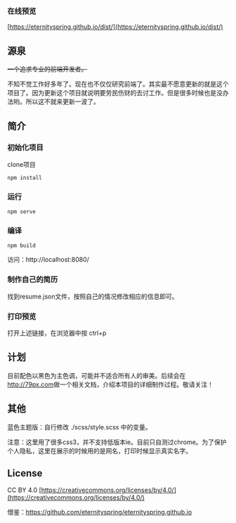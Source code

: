 ### 在线预览
[https://eternityspring.github.io/dist/](https://eternityspring.github.io/dist/)
## 源泉
~~一个追求专业的前端开发者。~~

不知不觉工作好多年了。现在也不仅仅研究前端了。其实最不愿意更新的就是这个项目了。因为更新这个项目就说明要劳民伤财的去讨工作。但是很多时候也是没办法哟。所以这不就来更新一波了。
## 简介
### 初始化项目
clone项目

    npm install
### 运行
    npm serve
### 编译
    npm build
访问：http://localhost:8080/
### 制作自己的简历
找到resume.json文件，按照自己的情况修改相应的信息即可。
### 打印预览
打开上述链接，在浏览器中按
    ctrl+p
## 计划
目前配色以黑色为主色调，可能并不适合所有人的审美。后续会在<a href="http://79px.com">http://79px.com</a>做一个相关文档，介绍本项目的详细制作过程。敬请关注！
## 其他
蓝色主题版：自行修改 ./scss/style.scss 中的变量。

注意：这里用了很多css3，并不支持低版本ie。目前只自测过chrome。为了保护个人隐私，这里在展示的时候用的是网名，打印时候显示真实名字。
## License
CC BY 4.0  [https://creativecommons.org/licenses/by/4.0/](https://creativecommons.org/licenses/by/4.0/)

借鉴：https://github.com/eternityspring/eternityspring.github.io
